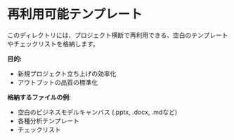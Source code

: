 # 再利用可能テンプレート

このディレクトリには、プロジェクト横断で再利用できる、空白のテンプレートやチェックリストを格納します。

**目的:**
- 新規プロジェクト立ち上げの効率化
- アウトプットの品質の標準化

**格納するファイルの例:**
- 空白のビジネスモデルキャンバス (.pptx, .docx, .mdなど)
- 各種分析テンプレート
- チェックリスト
